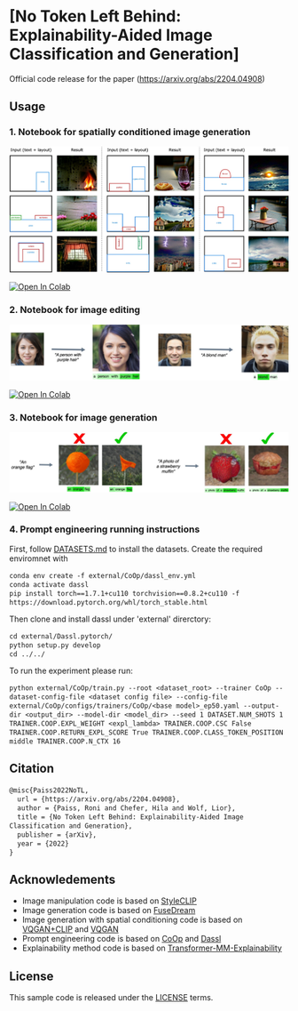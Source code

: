 # [No Token Left Behind: Explainability-Aided Image Classification and Generation]

Official code release for the paper (https://arxiv.org/abs/2204.04908) 

## Usage

### 1. Notebook for spatially conditioned image generation
<p align="left">
  <img src="imgs/spatial_conditioning_git.jpg" width="800">
</p>
<a href="https://colab.research.google.com/github/apple/ml-no-token-left-behind/blob/main/notebooks/Explainability_aided_spatial_conditioning.ipynb">
  <img src="https://colab.research.google.com/assets/colab-badge.svg" alt="Open In Colab"/>
</a>

### 2. Notebook for image editing
<p align="left">
  <img src="imgs/image_manipulation.jpg" width="800">
</p>
<a href="https://colab.research.google.com/github/apple/ml-no-token-left-behind/blob/main/notebooks/Explainability_aided_image_manipulation.ipynb">
  <img src="https://colab.research.google.com/assets/colab-badge.svg" alt="Open In Colab"/>
</a>

### 3. Notebook for image generation
<p align="left">
  <img src="imgs/image_generation.jpg" width="800">
</p>
<a href="https://colab.research.google.com/github/apple/ml-no-token-left-behind/blob/main/notebooks/Explainability_aided_image_generation.ipynb">
  <img src="https://colab.research.google.com/assets/colab-badge.svg" alt="Open In Colab"/>
</a>

### 4. Prompt engineering running instructions

First, follow [DATASETS.md](external/CoOp/DATASETS.md) to install the datasets.
Create the required enviromnet with 
```
conda env create -f external/CoOp/dassl_env.yml
conda activate dassl
pip install torch==1.7.1+cu110 torchvision==0.8.2+cu110 -f https://download.pytorch.org/whl/torch_stable.html
```
Then clone and install dassl under 'external' direrctory:
```
cd external/Dassl.pytorch/
python setup.py develop
cd ../../
```

To run the experiment please run:
```
python external/CoOp/train.py --root <dataset_root> --trainer CoOp --dataset-config-file <dataset config file> --config-file external/CoOp/configs/trainers/CoOp/<base model>_ep50.yaml --output-dir <output_dir> --model-dir <model_dir> --seed 1 DATASET.NUM_SHOTS 1 TRAINER.COOP.EXPL_WEIGHT <expl_lambda> TRAINER.COOP.CSC False TRAINER.COOP.RETURN_EXPL_SCORE True TRAINER.COOP.CLASS_TOKEN_POSITION middle TRAINER.COOP.N_CTX 16
```

## Citation
```
@misc{Paiss2022NoTL,
  url = {https://arxiv.org/abs/2204.04908},
  author = {Paiss, Roni and Chefer, Hila and Wolf, Lior},
  title = {No Token Left Behind: Explainability-Aided Image Classification and Generation},
  publisher = {arXiv},
  year = {2022}
}
```
## Acknowledements
* Image manipulation code is based on [StyleCLIP](https://github.com/orpatashnik/StyleCLIP)
* Image generation code is based on [FuseDream](https://github.com/gnobitab/FuseDream)
* Image generation with spatial conditioning code is based on [VQGAN+CLIP](https://colab.research.google.com/drive/1ZAus_gn2RhTZWzOWUpPERNC0Q8OhZRTZ#scrollTo=VA1PHoJrRiK9) and [VQGAN](https://github.com/CompVis/taming-transformers)
* Prompt engineering code is based on [CoOp](https://github.com/KaiyangZhou/CoOp) and [Dassl](https://github.com/KaiyangZhou/Dassl.pytorch)
* Explainability method code is based on [Transformer-MM-Explainability](https://github.com/hila-chefer/Transformer-MM-Explainability)
## License
This sample code is released under the [LICENSE](LICENSE) terms.
